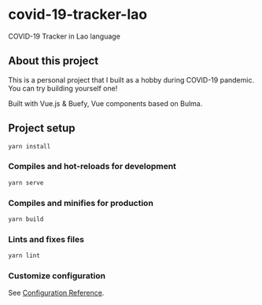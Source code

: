 # covid-19-tracker-lao

COVID-19 Tracker in Lao language

## About this project

This is a personal project that I built as a hobby during COVID-19 pandemic. You can try building yourself one!

Built with Vue.js & Buefy, Vue components based on Bulma.

## Project setup

```bash
yarn install
```

### Compiles and hot-reloads for development

```bash
yarn serve
```

### Compiles and minifies for production

```bash
yarn build
```

### Lints and fixes files

```bash
yarn lint
```

### Customize configuration

See [Configuration Reference](https://cli.vuejs.org/config/).
